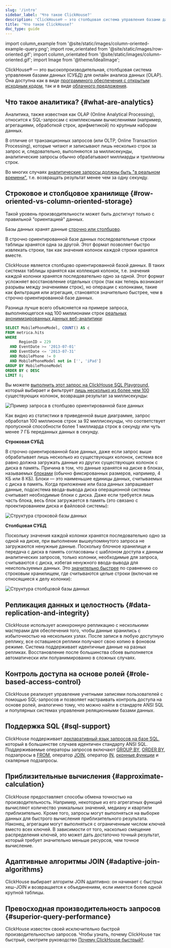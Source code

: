 ```yaml
---
slug: '/intro'
sidebar_label: 'Что такое ClickHouse?'
description: 'ClickHouse® — это столбцовая система управления базами данных (СУБД)'
title: 'Что такое ClickHouse?'
doc_type: guide
---
```

import column_example from '@site/static/images/column-oriented-example-query.png';
import row_orientated from '@site/static/images/row-oriented.gif';
import column_orientated from '@site/static/images/column-oriented.gif';
import Image from '@theme/IdealImage';

ClickHouse® — это высокопроизводительная, столбцовая система управления базами данных (СУБД) для онлайн анализа данных (OLAP). Она доступна как в виде [программного обеспечения с открытым исходным кодом](https://github.com/ClickHouse/ClickHouse), так и в виде [облачного предложения](https://clickhouse.com/cloud).

## Что такое аналитика? {#what-are-analytics}

Аналитика, также известная как OLAP (Online Analytical Processing), относится к SQL-запросам с комплексными вычислениями (например, агрегациями, обработкой строк, арифметикой) по крупным наборам данных.

В отличие от транзакционных запросов (или OLTP, Online Transaction Processing), которые читают и записывают лишь несколько строк за запрос и, следовательно, выполняются за миллисекунды, аналитические запросы обычно обрабатывают миллиарды и триллионы строк.

Во многих случаях [аналитические запросы должны быть "в реальном времени"](https://clickhouse.com/engineering-resources/what-is-real-time-analytics), т.е. возвращать результат менее чем за одну секунду.

## Строковое и столбцовое хранилище {#row-oriented-vs-column-oriented-storage}

Такой уровень производительности может быть достигнут только с правильной "ориентацией" данных.

Базы данных хранят данные [строчно или столбцово](https://clickhouse.com/engineering-resources/what-is-columnar-database).

В строчно ориентированной базе данных последовательные строки таблицы хранятся одна за другой. Этот формат позволяет быстро извлекать строки, так как значения колонок каждой строки хранятся вместе.

ClickHouse является столбцово ориентированной базой данных. В таких системах таблицы хранятся как коллекция колонок, т.е. значения каждой колонки хранятся последовательно одно за одной. Этот формат усложняет восстановление отдельных строк (так как теперь возникают разрывы между значениями строк), но операции с колонками, такие как фильтрация или агрегация, становятся значительно быстрее, чем в строчно ориентированной базе данных.

Разница лучше всего объясняется на примере запроса, выполняющегося над 100 миллионами строк [реальных анонимизированных данных веб-аналитики](/getting-started/example-datasets/metrica):

```sql
SELECT MobilePhoneModel, COUNT() AS c
FROM metrica.hits
WHERE
      RegionID = 229
  AND EventDate >= '2013-07-01'
  AND EventDate <= '2013-07-31'
  AND MobilePhone != 0
  AND MobilePhoneModel not in ['', 'iPad']
GROUP BY MobilePhoneModel
ORDER BY c DESC
LIMIT 8;
```

Вы можете [выполнить этот запрос на ClickHouse SQL Playground](https://sql.clickhouse.com?query=U0VMRUNUIE1vYmlsZVBob25lTW9kZWwsIENPVU5UKCkgQVMgYyAKRlJPTSBtZXRyaWNhLmhpdHMgCldIRVJFIAogICAgICBSZWdpb25JRCA9IDIyOSAKICBBTkQgRXZlbnREYXRlID49ICcyMDEzLTA3LTAxJyAKICBBTkQgRXZlbnREYXRlIDw9ICcyMDEzLTA3LTMxJyAKICBBTkQgTW9iaWxlUGhvbmUgIT0gMCAKICBBTkQgTW9iaWxlUGhvbmVNb2RlbCBub3QgaW4gWycnLCAnaVBhZCddIApHUk9VUCBCWSBNb2JpbGVQaG9uZU1vZGVsCk9SREVSIEJZIGMgREVTQyAKTElNSVQgODs&chart=eyJ0eXBlIjoicGllIiwiY29uZmlnIjp7InhheGlzIjoiTW9iaWxlUGhvbmVNb2RlbCIsInlheGlzIjoiYyJ9fQ&run_query=true), который выбирает и фильтрует [лишь несколько из более чем 100](https://sql.clickhouse.com/?query=U0VMRUNUIG5hbWUKRlJPTSBzeXN0ZW0uY29sdW1ucwpXSEVSRSBkYXRhYmFzZSA9ICdtZXRyaWNhJyBBTkQgdGFibGUgPSAnaGl0cyc7&tab=results&run_query=true) существующих колонок, возвращая результат за миллисекунды:

<Image img={column_example} alt="Пример запроса в столбцово ориентированной базе данных" size="lg"/>

Как видно из статистики в приведенной выше диаграмме, запрос обработал 100 миллионов строк за 92 миллисекунды, что соответствует пропускной способности более 1 миллиарда строк в секунду или чуть менее 7 ГБ переданных данных в секунду.

**Строковая СУБД**

В строчно ориентированной базе данных, даже если запрос выше обрабатывает лишь несколько из существующих колонок, система все равно должна загружать данные из других существующих колонок с диска в память. Причина в том, что данные хранятся на диске в блоках, называемых [блоками](https://en.wikipedia.org/wiki/Block_(data_storage)) (обычно фиксированных размеров, например, 4 КБ или 8 КБ). Блоки — это наименьшие единицы данных, считываемых с диска в память. Когда приложение или база данных запрашивает данные, подсистема ввода-вывода диска операционной системы считывает необходимые блоки с диска. Даже если требуется лишь часть блока, весь блок загружается в память (это связано с проектированием диска и файловой системы):

<Image img={row_orientated} alt="Структура строковой базы данных" size="lg"/>

**Столбцовая СУБД**

Поскольку значения каждой колонки хранятся последовательно одно за одной на диске, при выполнении вышеупомянутого запроса не загружаются ненужные данные.
Поскольку блочное хранилище и передача с диска в память согласованы с шаблоном доступа к данным аналитических запросов, только колонки, необходимые для запроса, считываются с диска, избегая ненужного ввода-вывода для неиспользуемых данных. Это [значительно быстрее](https://benchmark.clickhouse.com/) по сравнению со строковым хранилищем, где считываются целые строки (включая не относящиеся к делу колонки):

<Image img={column_orientated} alt="Структура столбцовой базы данных" size="lg"/>

## Репликация данных и целостность {#data-replication-and-integrity}

ClickHouse использует асинхронную репликацию с несколькими мастерами для обеспечения того, чтобы данные хранились с избыточностью на нескольких узлах. После записи в любую доступную реплику, все оставшиеся реплики получают свою копию в фоновом режиме. Система поддерживает идентичные данные на разных репликах. Восстановление после большинства сбоев выполняется автоматически или полуанимированно в сложных случаях.

## Контроль доступа на основе ролей {#role-based-access-control}

ClickHouse реализует управление учетными записями пользователей с помощью SQL-запросов и позволяет настраивать контроль доступа на основе ролей, аналогично тому, что можно найти в стандарте ANSI SQL и популярных системах управления реляционными базами данных.

## Поддержка SQL {#sql-support}

ClickHouse поддерживает [декларативный язык запросов на базе SQL](/sql-reference), который в большинстве случаев идентичен стандарту ANSI SQL. Поддерживаемые операторы запросов включают [GROUP BY](/sql-reference/statements/select/group-by), [ORDER BY](/sql-reference/statements/select/order-by), подзапросы в [FROM](/sql-reference/statements/select/from), оператор [JOIN](/sql-reference/statements/select/join), оператор [IN](/sql-reference/operators/in), [оконные функции](/sql-reference/window-functions) и скалярные подзапросы.

## Приблизительные вычисления {#approximate-calculation}

ClickHouse предоставляет способы обмена точностью на производительность. Например, некоторые из его агрегатных функций вычисляют количество уникальных значений, медиану и квартили приблизительно. Кроме того, запросы могут выполняться на выборке данных для быстрого вычисления приблизительного результата. Наконец, агрегации могут выполняться с ограниченным числом ключей вместо всех ключей. В зависимости от того, насколько смещение распределения ключей, это может дать достаточно точный результат, который требует значительно меньше ресурсов, чем точное вычисление.

## Адаптивные алгоритмы JOIN {#adaptive-join-algorithms}

ClickHouse выбирает алгоритм JOIN адаптивно: он начинает с быстрых хеш-JOIN и возвращается к объединениям, если имеется более одной крупной таблицы.

## Превосходная производительность запросов {#superior-query-performance}

ClickHouse известен своей исключительно быстрой производительностью запросов.
Чтобы узнать, почему ClickHouse так быстрый, смотрите руководство [Почему ClickHouse быстрый?](/concepts/why-clickhouse-is-so-fast.mdx).